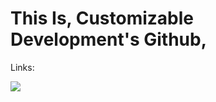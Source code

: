 
<h1>This Is, Customizable Development's Github, </h1>

<p>Links:</p>
<a href="https://discord.com/invite/TDRCkcR4Vr" target="_blank">
<img src="https://cdn.discordapp.com/attachments/819621746126356520/820699405119651880/standard.gif">
